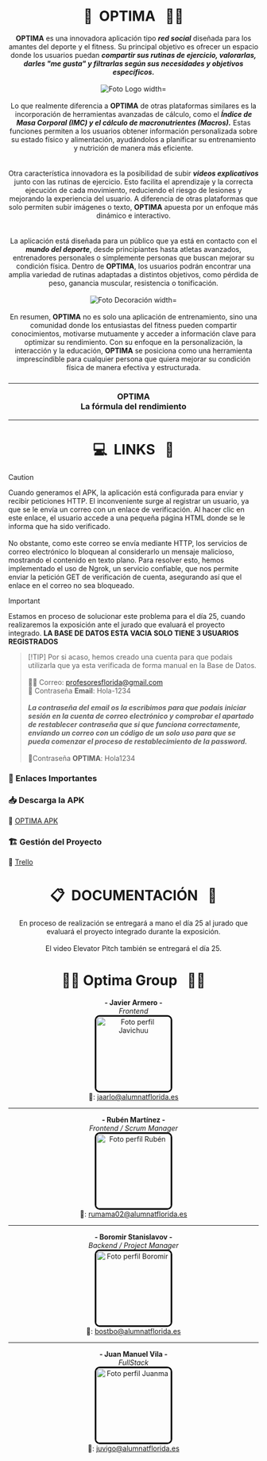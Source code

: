 # <div align="center">💪‎‎‎‎  ‎   OPTIMA‎ ‎ ‎‎  👨‍💻</div>
<div align="center">
<strong>OPTIMA</strong> es una innovadora aplicación tipo <strong><em>red social</em></strong> diseñada para los amantes del deporte y el fitness. Su principal objetivo es ofrecer un espacio donde los usuarios puedan <strong><em>compartir sus rutinas de ejercicio, valorarlas, darles "me gusta" y filtrarlas según sus necesidades y objetivos específicos.</em></strong>
<br>
<br>
<img src="https://github.com/user-attachments/assets/1566d055-e949-4c11-a402-ef72d4e9edac" alt="Foto Logo width="200"> 
<br>
<br>
Lo que realmente diferencia a <strong>OPTIMA</strong> de otras plataformas similares es la incorporación de herramientas avanzadas de cálculo, como el <strong><em>Índice de Masa Corporal (IMC) y el cálculo de macronutrientes (Macros).</em></strong> Estas funciones permiten a los usuarios obtener información personalizada sobre su estado físico y alimentación, ayudándolos a planificar su entrenamiento y nutrición de manera más eficiente.
<br>
<br>
<br>
Otra característica innovadora es la posibilidad de subir <strong><em>videos explicativos</em></strong> junto con las rutinas de ejercicio. Esto facilita el aprendizaje y la correcta ejecución de cada movimiento, reduciendo el riesgo de lesiones y mejorando la experiencia del usuario. A diferencia de otras plataformas que solo permiten subir imágenes o texto, <strong>OPTIMA</strong> apuesta por un enfoque más dinámico e interactivo.
<br>
<br>
<br>
La aplicación está diseñada para un público que ya está en contacto con el <strong><em>mundo del deporte</em></strong>, desde principiantes hasta atletas avanzados, entrenadores personales o simplemente personas que buscan mejorar su condición física. Dentro de <strong>OPTIMA</strong>, los usuarios podrán encontrar una amplia variedad de rutinas adaptadas a distintos objetivos, como pérdida de peso, ganancia muscular, resistencia o tonificación.
<br>
<br>
<img src="https://github.com/user-attachments/assets/bffc7971-5671-431b-9454-7717115335cb" alt="Foto Decoración width="180"> 
<br>
<br>
En resumen, <strong>OPTIMA</strong> no es solo una aplicación de entrenamiento, sino una comunidad donde los entusiastas del fitness pueden compartir conocimientos, motivarse mutuamente y acceder a información clave para optimizar su rendimiento. Con su enfoque en la personalización, la interacción y la educación, <strong>OPTIMA</strong> se posiciona como una herramienta imprescindible para cualquier persona que quiera mejorar su condición física de manera efectiva y estructurada.

<h3>
  <hr>
OPTIMA
  <br>
La fórmula del rendimiento
  <hr>
</h3>
</div>

# <div align="center">💻‎‎‎‎  ‎      LINKS ‎ ‎‎  📲</div>
> [!CAUTION]
> Cuando generamos el APK, la aplicación está configurada para enviar y recibir peticiones HTTP. El inconveniente surge al registrar un usuario, ya que se le envía un correo con un enlace de verificación. Al hacer clic en este enlace, el usuario accede a una pequeña página HTML donde se le informa que ha sido verificado.
<br><br>No obstante, como este correo se envía mediante HTTP, los servicios de correo electrónico lo bloquean al considerarlo un mensaje malicioso, mostrando el contenido en texto plano. Para resolver esto, hemos implementado el uso de Ngrok, un servicio confiable, que nos permite enviar la petición GET de verificación de cuenta, asegurando así que el enlace en el correo no sea bloqueado.


> [!IMPORTANT]
> Estamos en proceso de solucionar este problema para el día 25, cuando realizaremos la exposición ante el jurado que evaluará el proyecto integrado.
> <strong>LA BASE DE DATOS ESTA VACIA SOLO TIENE 3 USUARIOS REGISTRADOS</strong>

>  [!TIP]
> Por si acaso, hemos creado una cuenta para que podais utilizarla que ya esta verificada de forma manual en la Base de Datos.<br><br>
> 📩📱 Correo: profesoresflorida@gmail.com<br>
> 📩 Contraseña <strong>Email</strong>: Hola-1234 <br><br><strong><em>La contraseña del email os la escribimos para que podais iniciar sesión en la cuenta de correo electrónico y comprobar el apartado de restablecer contraseña que si que funciona correctamente, enviando un correo con un código de un solo uso para que se pueda comenzar el proceso de restablecimiento de la password.</em></strong><br><br> 📱Contraseña <strong>OPTIMA</strong>: Hola1234

<h3>
🔗 Enlaces Importantes

### 📥 Descarga la APK  
🔗 [OPTIMA APK](https://drive.google.com/file/d/168v3_4xqZUpY8ywrI4FDjhlB24jyeGGF/view?usp=sharing)  

### 🏗️ Gestión del Proyecto  
🔗 [Trello](https://trello.com/invite/b/676fe0816a1f5d52a61fe287/ATTI2ee607f0e291129e80bbaa546a4af924EDFA6A09/optima)  

</h3>

# <div align="center">📋‎‎‎‎ ‎   DOCUMENTACIÓN ‎ ‎‎ 📝</div>
<div align="center">
En proceso de realización se entregará a mano el día 25 al jurado que evaluará el proyecto integrado durante la exposición.
<br>
<br>
El video Elevator Pitch también se entregará el día 25.
</div>

# <div align="center">🏋️‍♀️‎‎‎‎ ‎   Optima Group ‎ ‎‎ 🏋️‍♂️</div>
<div align="center">

**- Javier Armero -**  
*Frontend*  
<img src="https://avatars.githubusercontent.com/u/150703636?v=4" alt="Foto perfil Javichuu" width="150" style="border: 3px solid #000; border-radius: 10px;">  
📩: [jaarlo@alumnatflorida.es](mailto:jaarlo@alumnatflorida.es)  

---

**- Rubén Martínez -**  
*Frontend / Scrum Manager*  
<img src="https://avatars.githubusercontent.com/u/122776183?v=4" alt="Foto perfil Rubén" width="150" style="border: 3px solid #000; border-radius: 10px;">  
📩: [rumama02@alumnatflorida.es](mailto:rumama02@alumnatflorida.es)  

---

**- Boromir Stanislavov -**  
*Backend / Project Manager*  
<img src="https://avatars.githubusercontent.com/u/122878993?v=4" alt="Foto perfil Boromir" width="150" style="border: 3px solid #000; border-radius: 10px;">  
📩: [bostbo@alumnatflorida.es](mailto:bostbo@alumnatflorida.es)  

---

**- Juan Manuel Vila -**  
*FullStack*  
<img src="https://avatars.githubusercontent.com/u/181088733?v=4" alt="Foto perfil Juanma" width="150" style="border: 3px solid #000; border-radius: 10px;">  
📩: [juvigo@alumnatflorida.es](mailto:juvigo@alumnatflorida.es)  

</div>
